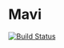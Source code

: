 # Mavi

[![Build Status](https://github.com/marcos1561/Mavi.jl/actions/workflows/CI.yml/badge.svg?branch=main)](https://github.com/marcos1561/Mavi.jl/actions/workflows/CI.yml?query=branch%3Amain)
